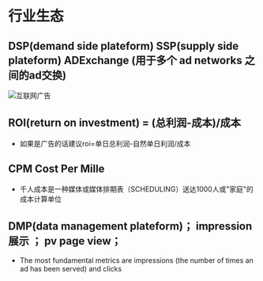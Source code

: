 # 行业生态

## DSP(demand side plateform) SSP(supply side plateform) ADExchange (用于多个 ad networks 之间的ad交换)
![互联网广告](https://img-blog.csdn.net/20140208155212531)

## ROI(return on investment) = (总利润-成本)/成本

* 如果是广告的话建议roi=单日总利润-自然单日利润/成本

## CPM Cost Per Mille

* 千人成本是一种媒体或媒体排期表（SCHEDULING）送达1000人或"家庭"的成本计算单位


## DMP(data management plateform)； impression 展示 ； pv page view；
* The most fundamental metrics are impressions (the number of times an ad has been served) and clicks
